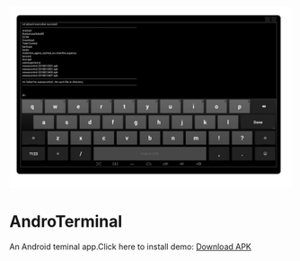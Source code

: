 ![png](https://github.com/jaikydota/AndroTerminal/blob/master/introduce/ui.png)  


# AndroTerminal
An Android teminal app.Click here to install demo: [Download APK](https://github.com/jaikydota/AndroTerminal/raw/master/introduce/AndroTeminal.apk)<br>


